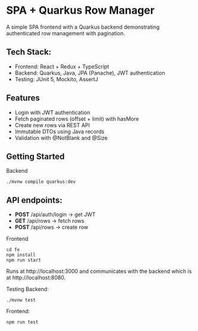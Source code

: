 # SPA + Quarkus Row Manager

A simple SPA frontend with a Quarkus backend demonstrating authenticated row management with pagination.

## Tech Stack:
- Frontend: React + Redux + TypeScript
- Backend: Quarkus, Java, JPA (Panache), JWT authentication
- Testing: JUnit 5, Mockito, AssertJ

## Features
- Login with JWT authentication
- Fetch paginated rows (offset + limit) with hasMore
- Create new rows via REST API
- Immutable DTOs using Java records
- Validation with @NotBlank and @Size

## Getting Started
Backend
```
./mvnw compile quarkus:dev
```

## API endpoints:
- **POST** /api/auth/login → get JWT
- **GET** /api/rows → fetch rows
- **POST** /api/rows → create row

Frontend
```
cd fe
npm install
npm run start
```

Runs at http://localhost:3000 and communicates with the backend which is at http://localhost:8080.

Testing
Backend: 
```
./mvnw test
```
Frontend: 
```
npm run test
```
